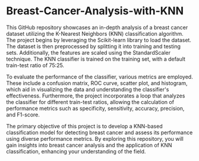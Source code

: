 # Breast-Cancer-Analysis-with-KNN

This GitHub repository showcases an in-depth analysis of a breast cancer dataset utilizing the K-Nearest Neighbors (KNN) classification algorithm. The project begins by leveraging the Scikit-learn library to load the dataset. The dataset is then preprocessed by splitting it into training and testing sets. Additionally, the features are scaled using the StandardScaler technique. The KNN classifier is trained on the training set, with a default train-test ratio of 75:25.

To evaluate the performance of the classifier, various metrics are employed. These include a confusion matrix, ROC curve, scatter plot, and histogram, which aid in visualizing the data and understanding the classifier's effectiveness. Furthermore, the project incorporates a loop that analyzes the classifier for different train-test ratios, allowing the calculation of performance metrics such as specificity, sensitivity, accuracy, precision, and F1-score.

The primary objective of this project is to develop a KNN-based classification model for detecting breast cancer and assess its performance using diverse performance metrics. By exploring this repository, you will gain insights into breast cancer analysis and the application of KNN classification, enhancing your understanding of the field.
